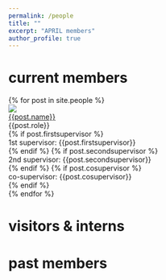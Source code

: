 ```yaml
---
permalink: /people
title: ""
excerpt: "APRIL members"
author_profile: true
---
```


<h1>current members</h1>
<div id="current-members">
  {% for post in site.people %}
    <div class="lab-member">
        <div class="lab-member-pic">
        <img src="{{post.image}}">
        </div>
        <div class="lab-member-data">
            <div class="member-name"><a href="{{post.url}}">{{post.name}}</a></div>
            <div class="member-role">{{post.role}}</div>
            {% if post.firstsupervisor %}
            <div class="member-role-sup">1st supervisor: {{post.firstsupervisor}}</div>
            {% endif %}
            {% if post.secondsupervisor %}
            <div class="member-role-sup">2nd supervisor: {{post.secondsupervisor}}</div>
            {% endif %}
            {% if post.cosupervisor %}
            <div class="member-role-sup">co-supervisor: {{post.cosupervisor}}</div>
            {% endif %}
        </div>
    </div>
  {% endfor %}
</div>

<h1>visitors & interns</h1>

<h1>past members</h1>
